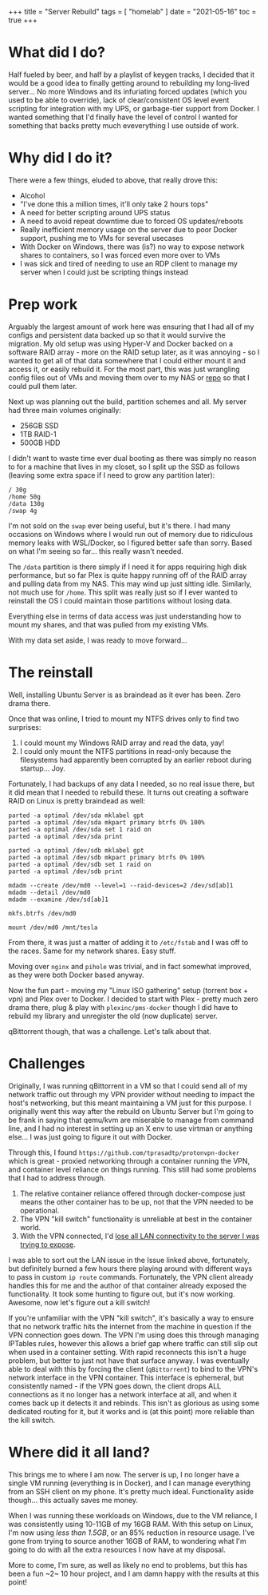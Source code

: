 +++
title = "Server Rebuild"
tags = [
    "homelab"
]
date = "2021-05-16"
toc = true
+++

# What did I do?

Half fueled by beer, and half by a playlist of keygen tracks, I decided that it would be a good idea to finally getting around to rebuilding my long-lived server... No more Windows and its infuriating forced updates (which you used to be able to override), lack of clear/consistent OS level event scripting for integration with my UPS, or garbage-tier support from Docker. I wanted something that I'd finally have the level of control I wanted for something that backs pretty much eveverything I use outside of work.

# Why did I do it?

There were a few things, eluded to above, that really drove this:

- Alcohol
- "I've done this a million times, it'll only take 2 hours tops"
- A need for better scripting around UPS status
- A need to avoid repeat downtime due to forced OS updates/reboots
- Really inefficient memory usage on the server due to poor Docker support, pushing me to VMs for several usecases 
- With Docker on Windows, there was (is?) no way to expose network shares to containers, so I was forced even more over to VMs
- I was sick and tired of needing to use an RDP client to manage my server when I could just be scripting things instead

# Prep work

Arguably the largest amount of work here was ensuring that I had all of my configs and persistent data backed up so that it would survive the migration. My old setup was using Hyper-V and Docker backed on a software RAID array - more on the RAID setup later, as it was annoying - so I wanted to get all of that data somewhere that I could either mount it and access it, or easily rebuild it. For the most part, this was just wrangling config files out of VMs and moving them over to my NAS or [repo](https://github.com/maclarel/homelab) so that I could pull them later. 

Next up was planning out the build, partition schemes and all. My server had three main volumes originally:

- 256GB SSD
- 1TB RAID-1
- 500GB HDD

I didn't want to waste time ever dual booting as there was simply no reason to for a machine that lives in my closet, so I split up the SSD as follows (leaving some extra space if I need to grow any partition later):

```
/ 30g
/home 50g
/data 130g
/swap 4g
```

I'm not sold on the `swap` ever being useful, but it's there. I had many occasions on Windows where I would run out of memory due to ridiculous memory leaks with WSL/Docker, so I figured better safe than sorry. Based on what I'm seeing so far... this really wasn't needed.

The `/data` partition is there simply if I need it for apps requiring high disk performance, but so far Plex is quite happy running off of the RAID array and pulling data from my NAS. This may wind up just sitting idle. Similarly, not much use for `/home`. This split was really just so if I ever wanted to reinstall the OS I could maintain those partitions without losing data.

Everything else in terms of data access was just understanding how to mount my shares, and that was pulled from my existing VMs.

With my data set aside, I was ready to move forward...

# The reinstall

Well, installing Ubuntu Server is as braindead as it ever has been. Zero drama there.

Once that was online, I tried to mount my NTFS drives only to find two surprises:

1. I could mount my Windows RAID array and read the data, yay!
1. I could only mount the NTFS partitions in read-only because the filesystems had apparently been corrupted by an earlier reboot during startup... Joy.

Fortunately, I had backups of any data I needed, so no real issue there, but it did mean that I needed to rebuild these. It turns out creating a software RAID on Linux is pretty braindead as well:

```
parted -a optimal /dev/sda mklabel gpt
parted -a optimal /dev/sda mkpart primary btrfs 0% 100%
parted -a optimal /dev/sda set 1 raid on
parted -a optimal /dev/sda print

parted -a optimal /dev/sdb mklabel gpt
parted -a optimal /dev/sdb mkpart primary btrfs 0% 100%
parted -a optimal /dev/sdb set 1 raid on
parted -a optimal /dev/sdb print

mdadm --create /dev/md0 --level=1 --raid-devices=2 /dev/sd[ab]1
mdadm --detail /dev/md0
mdadm --examine /dev/sd[ab]1

mkfs.btrfs /dev/md0

mount /dev/md0 /mnt/tesla
```

From there, it was just a matter of adding it to `/etc/fstab` and I was off to the races. Same for my network shares. Easy stuff.

Moving over `nginx` and `pihole` was trivial, and in fact somewhat improved, as they were both Docker based anyway.

Now the fun part - moving my "Linux ISO gathering" setup (torrent box + vpn) and Plex over to Docker. I decided to start with Plex - pretty much zero drama there, plug & play with `plexinc/pms-docker` though I did have to rebuild my library and unregister the old (now duplicate) server.

qBittorrent though, that was a challenge. Let's talk about that.

# Challenges

Originally, I was running qBittorrent in a VM so that I could send all of my network traffic out through my VPN provider without needing to impact the host's networking, but this meant maintaining a VM just for this purpose. I originally went this way after the rebuild on Ubuntu Server but I'm going to be frank in saying that qemu/kvm are miserable to manage from command line, and I had no interest in setting up an X env to use virtman or anything else... I was just going to figure it out with Docker.

Through this, I found `https://github.com/tprasadtp/protonvpn-docker` which is great - proxied networking through a container running the VPN, and container level reliance on things running. This still had some problems that I had to address through.

1. The relative container reliance offered through docker-compose just means the other container has to be up, not that the VPN needed to be operational.
1. The VPN "kill switch" functionality is unreliable at best in the container world.
1. With the VPN connected, I'd [lose all LAN connectivity to the server I was trying to expose](https://github.com/tprasadtp/protonvpn-docker/issues/15#issuecomment-841824116).

I was able to sort out the LAN issue in the Issue linked above, fortunately, but definitely burned a few hours there playing around with different ways to pass in custom `ip route` commands. Fortunately, the VPN client already handles this for me and the author of that container already exposed the functionality. It took some hunting to figure out, but it's now working. Awesome, now let's figure out a kill switch!

If you're unfamiliar with the VPN "kill switch", it's basically a way to ensure that no network traffic hits the internet from the machine in question if the VPN connection goes down. The VPN I'm using does this through managing IPTables rules, however this allows a brief gap where traffic can still slip out when used in a container setting. With rapid reconnects this isn't a huge problem, but better to just not have that surface anyway. I was eventually able to deal with this by forcing the client (`qBittorrent`) to bind to the VPN's network interface in the VPN container. This interface is ephemeral, but consistently named - if the VPN goes down, the client drops ALL connections as it no longer has a network interface at all, and when it comes back up it detects it and rebinds. This isn't as glorious as using some dedicated routing for it, but it works and is (at this point) more reliable than the kill switch.

# Where did it all land?

This brings me to where I am now. The server is up, I no longer have a single VM running (everything is in Docker), and I can manage everything from an SSH client on my phone. It's pretty much ideal. Functionality aside though... this actually saves me money.

When I was running these workloads on Windows, due to the VM reliance, I was consistently using 10-11GB of my 16GB RAM. With this setup on Linux, I'm now using *less than 1.5GB*, or an 85% reduction in resource usage. I've gone from trying to source another 16GB of RAM, to wondering what I'm going to do with all the extra resources I now have at my disposal.

More to come, I'm sure, as well as likely no end to problems, but this has been a fun ~2~ 10 hour project, and I am damn happy with the results at this point!
